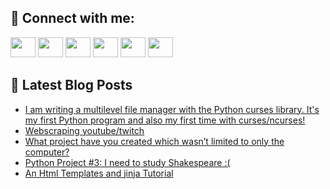 ## 🔎 Connect with me:
[<img height="32" width="40" src="https://cdn.jsdelivr.net/npm/simple-icons@v5/icons/telegram.svg" />](https://t.me/bullbesh)
[<img height="32" width="40" src="https://cdn.jsdelivr.net/npm/simple-icons@v5/icons/vk.svg" />](https://vk.com/bullbesh)
[<img height="32" width="40" src="https://cdn.jsdelivr.net/npm/simple-icons@v5/icons/twitter.svg" />](https://twitter.com/bullbesh1)
[<img height="32" width="40" src="https://cdn.jsdelivr.net/npm/simple-icons@v5/icons/instagram.svg" />](https://www.instagram.com/bullbesh)
[<img height="32" width="40" src="https://cdn.jsdelivr.net/npm/simple-icons@v5/icons/reddit.svg" />](https://www.reddit.com/user/bullbesh)
[<img height="32" width="40" src="https://cdn.jsdelivr.net/npm/simple-icons@v5/icons/youtube.svg" />](https://www.youtube.com/channel/UCtfjRs6uzgq5mfm8S06WTcg)

## 📕 Latest Blog Posts
<!-- BLOG-POST-LIST:START -->
- [I am writing a multilevel file manager with the Python curses library. It&#39;s my first Python program and also my first time with curses/ncurses!](https://www.reddit.com/r/Python/comments/v28kwr/i_am_writing_a_multilevel_file_manager_with_the/)
- [Webscraping youtube/twitch](https://www.reddit.com/r/Python/comments/v26o45/webscraping_youtubetwitch/)
- [What project have you created which wasn’t limited to only the computer?](https://www.reddit.com/r/Python/comments/v26cjk/what_project_have_you_created_which_wasnt_limited/)
- [Python Project #3: I need to study Shakespeare :&lpar;](https://www.reddit.com/r/Python/comments/v25z9s/python_project_3_i_need_to_study_shakespeare/)
- [An Html Templates and jinja Tutorial](https://www.reddit.com/r/Python/comments/v25078/an_html_templates_and_jinja_tutorial/)
<!-- BLOG-POST-LIST:END -->
